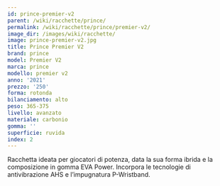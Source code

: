 ```yaml
---
id: prince-premier-v2
parent: /wiki/racchette/prince/
permalink: /wiki/racchette/prince/premier-v2/
image_dir: /images/wiki/racchette/
image: prince-premier-v2.jpg
title: Prince Premier V2
brand: prince
model: Premier V2
marca: prince
modello: premier v2
anno: '2021'
prezzo: '250'
forma: rotonda
bilanciamento: alto
peso: 365-375
livello: avanzato
materiale: carbonio
gomma: ''
superficie: ruvida
index: 2
---
```

Racchetta ideata per giocatori di potenza, data la sua forma ibrida e la composizione in gomma EVA Power. Incorpora le tecnologie di antivibrazione AHS e l’impugnatura P-Wristband.